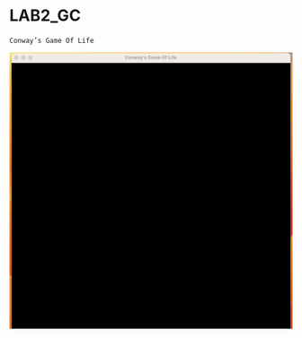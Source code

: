 # LAB2_GC
    Conway’s Game Of Life
![LAB2_GC](https://github.com/isaackeitor/LAB2_GC/blob/df40400cf142ffa3264b3364f96a51304faa631b/LAB2.gif)